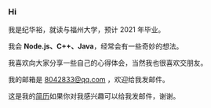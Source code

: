 ### Hi 

我是纪华裕，就读与福州大学，预计 2021 年毕业。

我会 **Node.js、C++、Java**，经常会有一些奇妙的想法。

我喜欢向大家分享一些自己的心得体会，当然我也很喜欢交朋友。

我的邮箱是 8042833@qq.com ，欢迎给我发邮件。

这是我的[简历](https://github.com/jihuayu/jihuayu/blob/master/resume.pdf)如果你对我感兴趣可以给我发邮件，谢谢。
